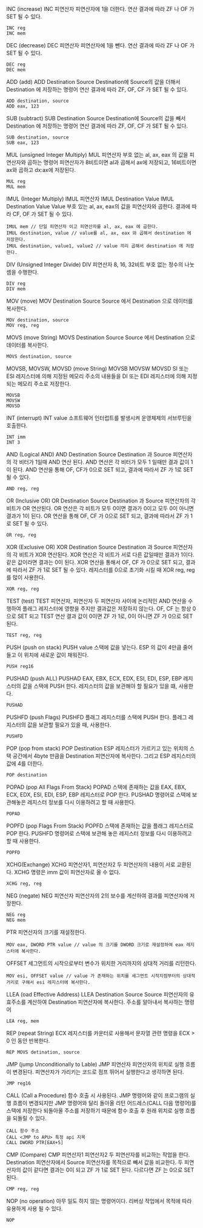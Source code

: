 INC (increase)
INC 피연산자
피연산자에 1을 더한다.
연산 결과에 따라 ZF 나 OF 가 SET 될 수 있다.
```
INC reg
INC mem
```

DEC (decrease)
DEC 피연산자
피연산자에 1을 뺀다.
연산 결과에 따라 ZF 나 OF 가 SET 될 수 있다.
```
DEC reg
DEC mem
```

ADD (add)
ADD Destination Source
Destination에 Source의 값을 더해서 Destination 에 저장하는 명령어
연산 결과에 따라 ZF, OF, CF 가 SET 될 수 있다.
```
ADD destination, source
ADD eax, 123
```

SUB (subtract)
SUB Destination Source
Destination에 Source의 값을 빼서 Destination 에 저장하는 명령어
연산 결과에 따라 ZF, OF, CF 가 SET 될 수 있다.
```
SUB destination, source
SUB eax, 123
```

MUL (unsigned Integer Multiply)
MUL 피연산자
부호 없는 al, ax, eax 의 값을 피연산자와 곱하는 명령어
피연산자가 8비트이면 al과 곱해서 ax에 저장되고, 16비트이면 ax와 곱하고 dx:ax에 저장된다.
```
MUL reg
MUL mem
```

IMUL (Integer Multiply)
IMUL 피연산자
IMUL Destination Value
IMUL Destination Value Value
부호 있는 al, ax, eax의 값을 피연산자와 곱한다.
결과에 따라 CF, OF 가 SET 될 수 있다.
```
IMUL mem // 단일 피연산자 이고 피연산자를 al, ax, eax 에 곱한다.
IMUL destination, value // value를 al, ax, eax 와 곱해서 destination 에 저장한다.
IMUL destination, value1, value2 // value 끼리 곱해서 destination 에 저장한다.
```

DIV (Unsigned Integer Divide)
DIV 피연산자
8, 16, 32비트 부호 없는 정수의 나눗셈을 수행한다.
```
DIV reg
DIV mem
```

MOV (move)
MOV Destination Source
Source 에서 Destination 으로 데이터를 복사한다.
```
MOV destination, source
MOV reg, reg
```

MOVS (move String)
MOVS Destination Source
Source 에서 Destination 으로 데이터를 복사한다.
```
MOVS destination, source
```

MOVSB, MOVSW, MOVSD (move String)
MOVSB
MOVSW
MOVSD
SI 또는 ESI 레지스터에 의해 지정된 메모리 주소의 내용들을 DI 또는 EDI 레지스터에 의해 지정되는 메모리 주소로 저장한다.
```
MOVSB
MOVSW
MOVSD
```

INT (interrupt)
INT value
소프트웨어 인터럽트를 발생시켜 운영체제의 서브루틴을 호출한다.
```
INT imm
INT 3
```

AND (Logical AND)
AND Destination Source
Destination 과 Source 피연산자의 각 비터가 1일때 AND 연산 된다.
AND 연산은 각 비터가 모두 1 일때만 결과 값이 1이 된다.
AND 연산을 통해 OF, CF가 0으로 SET 되고, 결과에 따라서 ZF 가 1로 SET 될 수 있다.
```
AND reg, reg
```

OR (Inclusive OR)
OR Destination Source
Destination 과 Source 피연산자의 각 비트가 OR 연산된다.
OR 연산은 각 비트가 모두 0이면 결과가 0이고 모두 0이 아니면 결과가 1이 된다.
OR 연산을 통해 OF, CF 가 0으로 SET 되고, 결과에 따라서 ZF 가 1로 SET 될 수 있다.
```
OR reg, reg
```

XOR (Exclusive OR)
XOR Destination Source
Destination 과 Source 피연산자의 각 비트가 XOR 연산된다.
XOR 연산은 각 비트가 서로 다른 값일때만 결과가 1이다. 같은 값이라면 결과는 0이 된다.
XOR 연산을 통해서 OF, CF 가 0으로 SET 되고, 결과에 따라서 ZF 가 1로 SET 될 수 있다.
레지스터를 0으로 초기화 시킬 때 XOR reg, reg 를 많이 사용한다.
```
XOR reg, reg
```

TEST (test)
TEST 피연산자, 피연산자
두 피연산자 사이에 논리적인 AND 연산을 수행하여 플래그 레지스터에 영향을 주지만 결과값은 저장하지 않는다.
OF, CF 는 항상 0으로 SET 되고 TEST 연산 결과 값이 0이면 ZF 가 1로, 0이 아니면 ZF 가 0으로 SET 된다.
```
TEST reg, reg
```

PUSH (push on stack)
PUSH value
스택에 값을 넣는다.
ESP 의 값이 4만큼 줄어들고 이 위치에 새로운 값이 채워진다.
```
PUSH reg16
```

PUSHAD (push ALL)
PUSHAD
EAX, EBX, ECX, EDX, ESI, EDI, ESP, EBP 레지스터의 값을 스택에 PUSH 한다.
레지스터의 값을 보관해야 할 필요가 있을 떄, 사용한다.
```
PUSHAD
```

PUSHFD (push Flags)
PUSHFD
플래그 레지스터를 스택에 PUSH 한다.
플레그 레지스터의 값을 보관할 필요가 있을 때, 사용한다.
```
PUSHFD
```

POP (pop from stack)
POP Destination
ESP 레지스터가 가르키고 있는 위치의 스택 공간에서 4byte 만큼을 Destination 피연산자에 복사한다.
그리고 ESP 레지스터의 값에 4를 더한다.
```
POP destination
```

POPAD (pop All Flags From Stack)
POPAD
스택에 존재하는 값을 EAX, EBX, ECX, EDX, ESI, EDI, ESP, EBP 레지스터로 POP 한다.
PUSHAD 명령어로 스택에 보관해놓은 레지스터 정보를 다시 이용하려고 할 때 사용한다.
```
POPAD
```

POPFD (pop Flags From Stack)
POPFD
스택에 존재하는 값을 플래그 레지스터로 POP 한다.
PUSHFD 명령어로 스택에 보관해 놓은 레지스터 정보를 다시 이용하려고 할 때 사용한다.
```
POPFD
```

XCHG(Exchange)
XCHG 피연산자1, 피연산자2
두 피연산자의 내용이 서로 교환된다.
XCHG 명령은 imm 값이 피연산자로 올 수 없다.
```
XCHG reg, reg
```

NEG (negate)
NEG 피연산자
피연산자의 2의 보수를 계산하여 결과를 피연산자에 저장한다.
```
NEG reg
NEG mem
```

PTR
피연산자의 크기를 재설정한다.
```
MOV eax, DWORD PTR value // value 의 크기를 DWORD 크기로 재설정하여 eax 레지스터에 복사한다.
```

OFFSET
세그먼트의 시작으로부터 변수가 위치한 거리까지의 상대적 거리를 리턴한다.
```
MOV esi, OFFSET value // value 가 존재하는 위치를 세그먼트 시작지점부터의 상대적 거리로 구해서 esi 레지스터에 복사한다.
```

LLEA (oad Effective Address)
LLEA Destination Source
Source 피연산자의 유효주소를 계산하여 Destination 피연산자에 복사한다.
주소를 알아내서 복사하는 명령어
```
LEA reg, mem
```

REP (repeat String)
ECX 레지스터를 카운터로 사용해서 문자열 관련 명령을 ECX > 0 인 동안 반복한다.
```
REP MOVS detination, source
```

JMP (jump Unconditionally to Lable)
JMP 피연산자
피연산자의 위치로 실행 흐름이 변경된다.
피연산자가 가리키는 코드로 점프 뛰어서 실행한다고 생각하면 된다.
```
JMP reg16
```

CALL (Call a Procedure)
함수 호출 시 사용된다.
JMP 명령어와 같이 프로그램의 실행 흐름이 변경되지만 JMP 명령어와 달리 돌아올 리턴 어드레스(CALL 다음 명령어)를 스택에 저장한다
되돌아올 주소를 저장하기 때문에 함수 호출 후 원래 위치로 실행 흐름을 되돌릴 수 있다.
```
CALL 함수 주소
CALL <JMP to APU> 특정 api 지목
CALL DWORD PTR[EAX+5]
```

CMP (Compare)
CMP 피연산자1 피연산자2
두 피연산자를 비교하는 작업을 한다.
Destination 피연산자에서 Source 피연산자를 목적으로 빼서 값을 비교한다.
두 피연산자의 값이 같다면 결과는 0이 되고 ZF 가 1로 SET 된다.
다르다면 ZF 는 0으로 SET 된다.
```
CMP reg, reg
```

NOP (no operation)
아무 일도 하지 않는 명령어이다.
리버싱 작업에서 목적에 따라 유용하게 사용 될 수 있다.
```
NOP
```